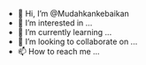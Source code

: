 - 👋 Hi, I’m @Mudahkankebaikan
- 👀 I’m interested in ...
- 🌱 I’m currently learning ...
- 💞️ I’m looking to collaborate on ...
- 📫 How to reach me ...

<!---
Mudahkankebaikan/Mudahkankebaikan is a ✨ special ✨ repository because its `README.md` (this file) appears on your GitHub profile.
You can click the Preview link to take a look at your changes.
--->
